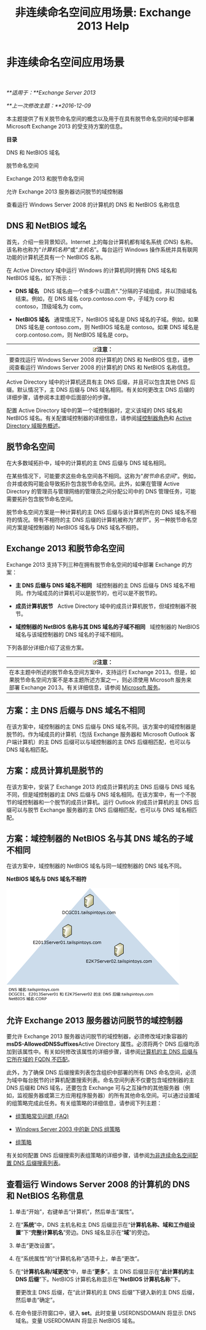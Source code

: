 ﻿---
title: '非连续命名空间应用场景: Exchange 2013 Help'
TOCTitle: 非连续命名空间应用场景
ms:assetid: 90101d49-6f45-44be-8a93-eeb2c8283e3b
ms:mtpsurl: https://technet.microsoft.com/zh-cn/library/Bb676377(v=EXCHG.150)
ms:contentKeyID: 50491162
ms.date: 01/11/2018
mtps_version: v=EXCHG.150
ms.translationtype: HT
---

# 非连续命名空间应用场景

 

_**适用于：**Exchange Server 2013_

_**上一次修改主题：**2016-12-09_

本主题提供了有关脱节命名空间的概念以及用于在具有脱节命名空间的域中部署 Microsoft Exchange 2013 的受支持方案的信息。

**目录**

DNS 和 NetBIOS 域名

脱节命名空间

Exchange 2013 和脱节命名空间

允许 Exchange 2013 服务器访问脱节的域控制器

查看运行 Windows Server 2008 的计算机的 DNS 和 NetBIOS 名称信息

## DNS 和 NetBIOS 域名

首先，介绍一些背景知识。Internet 上的每台计算机都有域名系统 (DNS) 名称。该名称也称为“*计算机名称*”或“*主机名*”。每台运行 Windows 操作系统并具有联网功能的计算机还具有一个 NetBIOS 名称。

在 Active Directory 域中运行 Windows 的计算机同时拥有 DNS 域名和 NetBIOS 域名，如下所示：

  - **DNS 域名**   DNS 域名由一个或多个以圆点“**.**”分隔的子域组成，并以顶级域名结束。例如，在 DNS 域名 corp.contoso.com 中，子域为 corp 和 contoso，顶级域名为 com。

  - **NetBIOS 域名**   通常情况下，NetBIOS 域名是 DNS 域名的子域。例如，如果 DNS 域名是 contoso.com，则 NetBIOS 域名是 contoso。如果 DNS 域名是 corp.contoso.com，则 NetBIOS 域名是 corp。

<table>
<thead>
<tr class="header">
<th><img src="images/Bb124558.note(EXCHG.150).gif" title="注意" alt="注意" />注意：</th>
</tr>
</thead>
<tbody>
<tr class="odd">
<td>要查找运行 Windows Server 2008 的计算机的 DNS 和 NetBIOS 信息，请参阅查看运行 Windows Server 2008 的计算机的 DNS 和 NetBIOS 名称信息。</td>
</tr>
</tbody>
</table>


Active Directory 域中的计算机还具有主 DNS 后缀，并且可以包含其他 DNS 后缀。默认情况下，主 DNS 后缀与 DNS 域名相同。有关如何更改主 DNS 后缀的详细步骤，请参阅本主题中后面部分的步骤。

配置 Active Directory 域中的第一个域控制器时，定义该域的 DNS 域名和 NetBIOS 域名。有关配置域控制器的详细信息，请参阅[域控制器角色](https://go.microsoft.com/fwlink/p/?linkid=268367)和 [Active Directory 域服务概述](https://go.microsoft.com/fwlink/p/?linkid=268366)。

## 脱节命名空间

在大多数域拓扑中，域中的计算机的主 DNS 后缀与 DNS 域名相同。

在某些情况下，可能要求这些命名空间各不相同。这称为“*脱节命名空间*”。例如，合并或收购可能会导致拓扑包含脱节命名空间。此外，如果在管理 Active Directory 的管理员与管理网络的管理员之间分配公司中的 DNS 管理任务，可能需要拓扑包含脱节命名空间。

脱节命名空间方案是一种计算机的主 DNS 后缀与该计算机所在的 DNS 域名不相符的情况。带有不相符的主 DNS 后缀的计算机被称为“*脱节*”。另一种脱节命名空间方案是域控制器的 NetBIOS 域名与 DNS 域名不相符。

## Exchange 2013 和脱节命名空间

Exchange 2013 支持下列三种在拥有脱节命名空间的域中部署 Exchange 的方案：

  - **主 DNS 后缀与 DNS 域名不相同**   域控制器的主 DNS 后缀与 DNS 域名不相同。作为域成员的计算机可以是脱节的，也可以是不脱节的。

  - **成员计算机脱节**   Active Directory 域中的成员计算机脱节，但域控制器不脱节。

  - **域控制器的 NetBIOS 名称与其 DNS 域名的子域不相同**   域控制器的 NetBIOS 域名与该域控制器的 DNS 域名的子域不相同。

下列各部分详细介绍了这些方案。

<table>
<thead>
<tr class="header">
<th><img src="images/Bb124558.note(EXCHG.150).gif" title="注意" alt="注意" />注意：</th>
</tr>
</thead>
<tbody>
<tr class="odd">
<td>在本主题中所述的脱节命名空间方案中，支持运行 Exchange 2013。但是，如果脱节命名空间方案不是本主题所述方案之一，则必须使用 Microsoft 服务来部署 Exchange 2013。有关详细信息，请参阅 <a href="https://go.microsoft.com/fwlink/p/?linkid=94845">Microsoft 服务</a>。</td>
</tr>
</tbody>
</table>


## 方案：主 DNS 后缀与 DNS 域名不相同

在该方案中，域控制器的主 DNS 后缀与 DNS 域名不同。该方案中的域控制器是脱节的。作为域成员的计算机（包括 Exchange 服务器和 Microsoft Outlook 客户端计算机）的主 DNS 后缀可以与域控制器的主 DNS 后缀相匹配，也可以与 DNS 域名相匹配。

## 方案：成员计算机是脱节的

在该方案中，安装了 Exchange 2013 的成员计算机的主 DNS 后缀与 DNS 域名不同，但是域控制器的主 DNS 后缀与 DNS 域名相同。在该方案中，有一个不脱节的域控制器和一个脱节的成员计算机。运行 Outlook 的成员计算机的主 DNS 后缀可以与脱节 Exchange 服务器的主 DNS 后缀相匹配，也可以与 DNS 域名相匹配。

## 方案：域控制器的 NetBIOS 名与其 DNS 域名的子域不相同

在该方案中，域控制器的 NetBIOS 域名与同一域控制器的 DNS 域名不同。

**NetBIOS 域名与 DNS 域名不相符**

![NetBIOS 域名与 DNS 域名不匹配](images/Bb676377.1ee18cb6-0296-4875-b572-0ddf33f65f7c(EXCHG.150).gif "NetBIOS 域名与 DNS 域名不匹配")

## 允许 Exchange 2013 服务器访问脱节的域控制器

要允许 Exchange 2013 服务器访问脱节的域控制器，必须修改域对象容器的 **msDS-AllowedDNSSuffixes**Active Directory 属性。必须将两个 DNS 后缀均添加到该属性中。有关如何修改该属性的详细步骤，请参阅[计算机的主 DNS 后缀与它所在域的 FQDN 不匹配](https://go.microsoft.com/fwlink/p/?linkid=98848)。

此外，为了确保 DNS 后缀搜索列表包含组织中部署的所有 DNS 命名空间，必须为域中每台脱节的计算机配置搜索列表。命名空间列表不仅要包含域控制器的主 DNS 后缀和 DNS 域名，还要包含 Exchange 可与之互操作的其他服务器（例如，监视服务器或第三方应用程序服务器）的所有其他命名空间。可以通过设置域的组策略完成此任务。有关组策略的详细信息，请参阅下列主题：

  - [组策略常见问题 (FAQ)](https://go.microsoft.com/fwlink/p/?linkid=100128)

  - [Windows Server 2003 中的新 DNS 组策略](http://go.microsoft.com/fwlink/p/?linkid=3052%26kbid=294785)

  - [组策略](https://go.microsoft.com/fwlink/p/?linkid=268043)

有关如何配置 DNS 后缀搜索列表组策略的详细步骤，请参阅[为非连续命名空间配置 DNS 后缀搜索列表](configure-the-dns-suffix-search-list-for-a-disjoint-namespace-exchange-2013-help.md)。

## 查看运行 Windows Server 2008 的计算机的 DNS 和 NetBIOS 名称信息

1.  单击“开始”，右键单击“计算机”，然后单击“属性”。

2.  在“**系统**”中，DNS 主机名和主 DNS 后缀显示在“**计算机名称、域和工作组设置**”下“**完整计算机名**”旁边。DNS 域名显示在“**域**”的旁边。

3.  单击“更改设置”。

4.  在“系统属性”的“计算机名称”选项卡上，单击“更改”。

5.  在“**计算机名称/域更改**”中，单击“**更多**”。主 DNS 后缀显示在“**此计算机的主 DNS 后缀**”下。NetBIOS 计算机名称显示在“**NetBIOS 计算机名称**”下。
    
    要更改主 DNS 后缀，在“此计算机的主 DNS 后缀”下键入新的主 DNS 后缀，然后单击“确定”。

6.  在命令提示符窗口中，键入 **set**。此时变量 USERDNSDOMAIN 将显示 DNS 域名。变量 USERDOMAIN 将显示 NetBIOS 域名。

